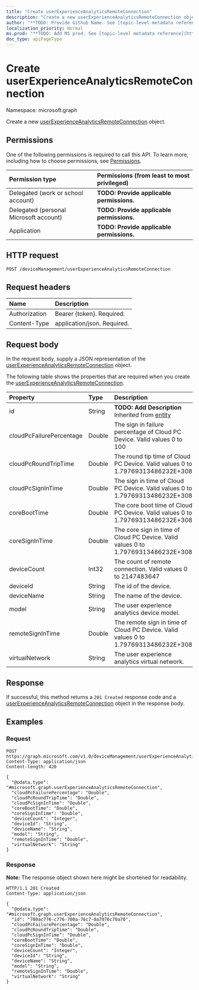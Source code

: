 ```yaml
---
title: "Create userExperienceAnalyticsRemoteConnection"
description: "Create a new userExperienceAnalyticsRemoteConnection object."
author: "**TODO: Provide Github Name. See [topic-level metadata reference](https://msgo.azurewebsites.net/add/document/guidelines/metadata.html#topic-level-metadata)**"
localization_priority: Normal
ms.prod: "**TODO: Add MS prod. See [topic-level metadata reference](https://msgo.azurewebsites.net/add/document/guidelines/metadata.html#topic-level-metadata)**"
doc_type: apiPageType
---
```


# Create userExperienceAnalyticsRemoteConnection
Namespace: microsoft.graph



Create a new [userExperienceAnalyticsRemoteConnection](../resources/userexperienceanalyticsremoteconnection.md) object.

## Permissions
One of the following permissions is required to call this API. To learn more, including how to choose permissions, see [Permissions](/graph/permissions-reference).

|Permission type|Permissions (from least to most privileged)|
|:---|:---|
|Delegated (work or school account)|**TODO: Provide applicable permissions.**|
|Delegated (personal Microsoft account)|**TODO: Provide applicable permissions.**|
|Application|**TODO: Provide applicable permissions.**|

## HTTP request

<!-- {
  "blockType": "ignored"
}
-->
``` http
POST /deviceManagement/userExperienceAnalyticsRemoteConnection
```

## Request headers
|Name|Description|
|:---|:---|
|Authorization|Bearer {token}. Required.|
|Content-Type|application/json. Required.|

## Request body
In the request body, supply a JSON representation of the [userExperienceAnalyticsRemoteConnection](../resources/userexperienceanalyticsremoteconnection.md) object.

The following table shows the properties that are required when you create the [userExperienceAnalyticsRemoteConnection](../resources/userexperienceanalyticsremoteconnection.md).

|Property|Type|Description|
|:---|:---|:---|
|id|String|**TODO: Add Description** Inherited from [entity](../resources/entity.md)|
|cloudPcFailurePercentage|Double|The sign in failure percentage of Cloud PC Device. Valid values 0 to 100|
|cloudPcRoundTripTime|Double|The round tip time of Cloud PC Device. Valid values 0 to 1.79769313486232E+308|
|cloudPcSignInTime|Double|The sign in time of Cloud PC Device. Valid values 0 to 1.79769313486232E+308|
|coreBootTime|Double|The core boot time of Cloud PC Device. Valid values 0 to 1.79769313486232E+308|
|coreSignInTime|Double|The core sign in time of Cloud PC Device. Valid values 0 to 1.79769313486232E+308|
|deviceCount|Int32|The count of remote connection. Valid values 0 to 2147483647|
|deviceId|String|The id of the device.|
|deviceName|String|The name of the device.|
|model|String|The user experience analytics device model.|
|remoteSignInTime|Double|The remote sign in time of Cloud PC Device. Valid values 0 to 1.79769313486232E+308|
|virtualNetwork|String|The user experience analytics virtual network.|



## Response

If successful, this method returns a `201 Created` response code and a [userExperienceAnalyticsRemoteConnection](../resources/userexperienceanalyticsremoteconnection.md) object in the response body.

## Examples

### Request
<!-- {
  "blockType": "request",
  "name": "create_userexperienceanalyticsremoteconnection_from_"
}
-->
``` http
POST https://graph.microsoft.com/v1.0/deviceManagement/userExperienceAnalyticsRemoteConnection
Content-Type: application/json
Content-length: 420

{
  "@odata.type": "#microsoft.graph.userExperienceAnalyticsRemoteConnection",
  "cloudPcFailurePercentage": "Double",
  "cloudPcRoundTripTime": "Double",
  "cloudPcSignInTime": "Double",
  "coreBootTime": "Double",
  "coreSignInTime": "Double",
  "deviceCount": "Integer",
  "deviceId": "String",
  "deviceName": "String",
  "model": "String",
  "remoteSignInTime": "Double",
  "virtualNetwork": "String"
}
```


### Response
**Note:** The response object shown here might be shortened for readability.
<!-- {
  "blockType": "response",
  "truncated": true,
  "@odata.type": "microsoft.graph.userExperienceAnalyticsRemoteConnection"
}
-->
``` http
HTTP/1.1 201 Created
Content-Type: application/json

{
  "@odata.type": "#microsoft.graph.userExperienceAnalyticsRemoteConnection",
  "id": "700ac776-c776-700a-76c7-0a7076c70a70",
  "cloudPcFailurePercentage": "Double",
  "cloudPcRoundTripTime": "Double",
  "cloudPcSignInTime": "Double",
  "coreBootTime": "Double",
  "coreSignInTime": "Double",
  "deviceCount": "Integer",
  "deviceId": "String",
  "deviceName": "String",
  "model": "String",
  "remoteSignInTime": "Double",
  "virtualNetwork": "String"
}
```

